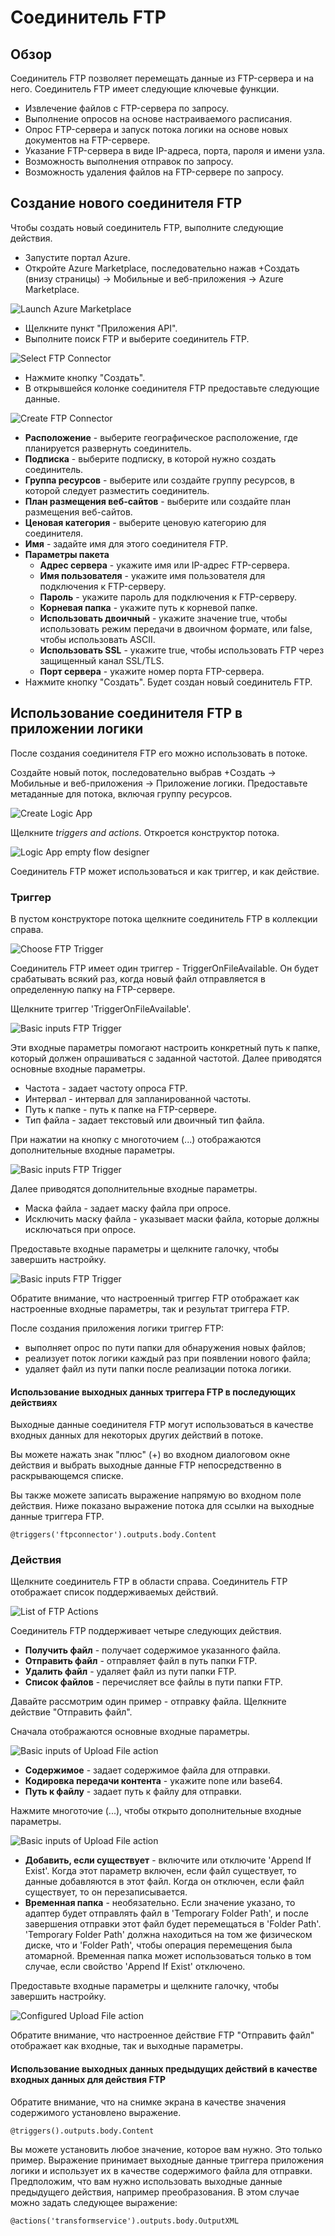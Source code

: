 ﻿<properties 
	pageTitle="Соединитель FTP"
	description="Начало работы с соединителем FTP"
	authors="rajeshramabathiran" 
	manager="dwrede" 
	editor="" 
	services="app-service\logic" 
	documentationCenter=""/>

<tags
	ms.service="app-service-logic"
	ms.workload="integration"
	ms.tgt_pltfrm="na"
	ms.devlang="na"
	ms.topic="article"
	ms.date="03/05/2015"
	ms.author="rajeshramabathiran"/>

# Соединитель FTP

## Обзор
Соединитель FTP позволяет перемещать данные из FTP-сервера и на него. Соединитель FTP имеет следующие ключевые функции.

- Извлечение файлов с FTP-сервера по запросу.
- Выполнение опросов на основе настраиваемого расписания.
- Опрос FTP-сервера и запуск потока логики на основе новых документов на FTP-сервере.
- Указание FTP-сервера в виде IP-адреса, порта, пароля и имени узла.
- Возможность выполнения отправок по запросу.
- Возможность удаления файлов на FTP-сервере по запросу.

## Создание нового соединителя FTP
Чтобы создать новый соединитель FTP, выполните следующие действия.
- Запустите портал Azure.
- Откройте Azure Marketplace, последовательно нажав +Создать (внизу страницы) -> Мобильные и веб-приложения -> Azure Marketplace.

![Launch Azure Marketplace][1]
- Щелкните пункт "Приложения API".
- Выполните поиск FTP и выберите соединитель FTP.

![Select FTP Connector][2]
- Нажмите кнопку "Создать".
- В открывшейся колонке соединителя FTP предоставьте следующие данные.

![Create FTP Connector][3]

- **Расположение** - выберите географическое расположение, где планируется развернуть соединитель.
- **Подписка** - выберите подписку, в которой нужно создать соединитель.
- **Группа ресурсов** - выберите или создайте группу ресурсов, в которой следует разместить соединитель.
- **План размещения веб-сайтов** - выберите или создайте план размещения веб-сайтов.
- **Ценовая категория** - выберите ценовую категорию для соединителя.
- **Имя** - задайте имя для этого соединителя FTP.
- **Параметры пакета** 
	- **Адрес сервера** - укажите имя или IP-адрес FTP-сервера.
	- **Имя пользователя** - укажите имя пользователя для подключения к FTP-серверу.
	- **Пароль** - укажите пароль для подключения к FTP-серверу.
	- **Корневая папка** - укажите путь к корневой папке.
	- **Использовать двоичный** - укажите значение true, чтобы использовать режим передачи в двоичном формате, или false, чтобы использовать ASCII.
	- **Использовать SSL** - укажите true, чтобы использовать FTP через защищенный канал SSL/TLS.
	- **Порт сервера** - укажите номер порта FTP-сервера.
- Нажмите кнопку "Создать". Будет создан новый соединитель FTP.

## Использование соединителя FTP в приложении логики
После создания соединителя FTP его можно использовать в потоке.

Создайте новый поток, последовательно выбрав +Создать -> Мобильные и веб-приложения -> Приложение логики. Предоставьте метаданные для потока, включая группу ресурсов.

![Create Logic App][4]

Щелкните *triggers and actions*. Откроется конструктор потока.

![Logic App empty flow designer][5]

Соединитель FTP может использоваться и как триггер, и как действие. 

### Триггер
В пустом конструкторе потока щелкните соединитель FTP в коллекции справа.

![Choose FTP Trigger][6]

Соединитель FTP имеет один триггер - TriggerOnFileAvailable. Он будет срабатывать всякий раз, когда новый файл отправляется в определенную папку на FTP-сервере.

Щелкните триггер 'TriggerOnFileAvailable'.

![Basic inputs FTP Trigger][7]

Эти входные параметры помогают настроить конкретный путь к папке, который должен опрашиваться с заданной частотой. Далее приводятся основные входные параметры.
- Частота - задает частоту опроса FTP.
- Интервал - интервал для запланированной частоты.
- Путь к папке - путь к папке на FTP-сервере.
- Тип файла - задает текстовый или двоичный тип файла.

При нажатии на кнопку с многоточием (...) отображаются дополнительные входные параметры. 

![Basic inputs FTP Trigger][8]

Далее приводятся дополнительные входные параметры.
- Маска файла - задает маску файла при опросе.
- Исключить маску файла - указывает маски файла, которые должны исключаться при опросе.

Предоставьте входные параметры и щелкните галочку, чтобы завершить настройку.

![Basic inputs FTP Trigger][9]

Обратите внимание, что настроенный триггер FTP отображает как настроенные входные параметры, так и результат триггера FTP. 

После создания приложения логики триггер FTP: 


- выполняет опрос по пути папки для обнаружения новых файлов;
- реализует поток логики каждый раз при появлении нового файла;
- удаляет файл из пути папки после реализации потока логики.

#### Использование выходных данных триггера FTP в последующих действиях
Выходные данные соединителя FTP могут использоваться в качестве входных данных для некоторых других действий в потоке. 

Вы можете нажать знак "плюс" (+) во входном диалоговом окне действия и выбрать выходные данные FTP непосредственно в раскрывающемся списке.

Вы также можете записать выражение напрямую во входном поле действия. Ниже показано выражение потока для ссылки на выходные данные триггера FTP.

	@triggers('ftpconnector').outputs.body.Content

### Действия
Щелкните соединитель FTP в области справа. Соединитель FTP отображает список поддерживаемых действий.

![List of FTP Actions][10]

Соединитель FTP поддерживает четыре следующих действия.

- **Получить файл** - получает содержимое указанного файла.
- **Отправить файл** - отправляет файл в путь папки FTP.
- **Удалить файл** - удаляет файл из пути папки FTP.
- **Список файлов** - перечисляет все файлы в пути папки FTP.

Давайте рассмотрим один пример - отправку файла. Щелкните действие "Отправить файл".

Сначала отображаются основные входные параметры.

![Basic inputs of Upload File action][11]


- **Содержимое** - задает содержимое файла для отправки.
- **Кодировка передачи контента** - укажите none или base64.
- **Путь к файлу** - задает путь к файлу для отправки.

Нажмите многоточие (...), чтобы открыто дополнительные входные параметры.

![Basic inputs of Upload File action][12]


- **Добавить, если существует** - включите или отключите 'Append If Exist'. Когда этот параметр включен, если файл существует, то данные добавляются в этот файл. Когда он отключен, если файл существует, то он перезаписывается.
- **Временная папка** - необязательно. Если значение указано, то адаптер будет отправлять файл в 'Temporary Folder Path', и после завершения отправки этот файл будет перемещаться в 'Folder Path'.  'Temporary Folder Path' должна находиться на том же физическом диске, что и 'Folder Path', чтобы операция перемещения была атомарной. Временная папка может использоваться только в том случае, если свойство 'Append If Exist' отключено.

Предоставьте входные параметры и щелкните галочку, чтобы завершить настройку.

![Configured Upload File action][13]

Обратите внимание, что настроенное действие FTP "Отправить файл" отображает как входные, так и выходные параметры.

#### Использование выходных данных предыдущих действий в качестве входных данных для действия FTP
Обратите внимание, что на снимке экрана в качестве значения содержимого установлено выражение.

	@triggers().outputs.body.Content


Вы можете установить любое значение, которое вам нужно. Это только пример. Выражение принимает выходные данные триггера приложения логики и использует их в качестве содержимого файла для отправки. Предположим, что вам нужно использовать выходные данные предыдущего действия, например преобразования. В этом случае можно задать следующее выражение:

	@actions('transformservice').outputs.body.OutputXML


<!-- Image reference -->
[1]: ./media/app-service-logic-connector-FTP/LaunchAzureMarketplace.PNG
[2]: ./media/app-service-logic-connector-FTP/SelectFTPConnector.PNG
[3]: ./media/app-service-logic-connector-FTP/CreateFTPConnector.PNG
[4]: ./media/app-service-logic-connector-FTP/CreateLogicApp.PNG
[5]: ./media/app-service-logic-connector-FTP/LogicAppEmptyFlowDesigner.PNG
[6]: ./media/app-service-logic-connector-FTP/ChooseFTPTrigger.PNG
[7]: ./media/app-service-logic-connector-FTP/BasicInputsFTPTrigger.PNG
[8]: ./media/app-service-logic-connector-FTP/AdvancedInputsFTPTrigger.PNG
[9]: ./media/app-service-logic-connector-FTP/ConfiguredFTPTrigger.PNG
[10]: ./media/app-service-logic-connector-FTP/ListOfFTPActions.PNG
[11]: ./media/app-service-logic-connector-FTP/BasicInputsUploadFile.PNG
[12]: ./media/app-service-logic-connector-FTP/AdvancedInputsUploadFile.PNG
[13]: ./media/app-service-logic-connector-FTP/ConfiguredUploadFile.PNG

<!--HONumber=49-->